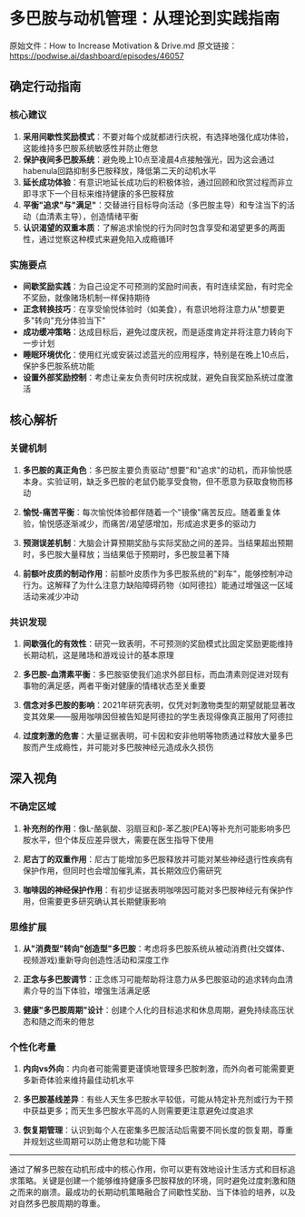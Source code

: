 # 多巴胺与动机管理：从理论到实践指南

原始文件：How to Increase Motivation & Drive.md
原文链接：https://podwise.ai/dashboard/episodes/46057

## 确定行动指南

### 核心建议
1. **采用间歇性奖励模式**：不要对每个成就都进行庆祝，有选择地强化成功体验，这能维持多巴胺系统敏感性并防止倦怠
2. **保护夜间多巴胺系统**：避免晚上10点至凌晨4点接触强光，因为这会通过habenula回路抑制多巴胺释放，降低第二天的动机水平
3. **延长成功体验**：有意识地延长成功后的积极体验，通过回顾和欣赏过程而非立即寻求下一个目标来维持健康的多巴胺释放
4. **平衡"追求"与"满足"**：交替进行目标导向活动（多巴胺主导）和专注当下的活动（血清素主导），创造情绪平衡
5. **认识渴望的双重本质**：了解追求愉悦的行为同时包含享受和渴望更多的两面性，通过觉察这种模式来避免陷入成瘾循环

### 实施要点
- **间歇奖励实践**：为自己设定不可预测的奖励时间表，有时连续奖励，有时完全不奖励，就像赌场机制一样保持期待
- **正念转换技巧**：在享受愉悦体验时（如美食），有意识地将注意力从"想要更多"转向"充分体验当下"
- **成功缓冲策略**：达成目标后，避免过度庆祝，而是适度肯定并将注意力转向下一步计划
- **睡眠环境优化**：使用红光或安装过滤蓝光的应用程序，特别是在晚上10点后，保护多巴胺系统功能
- **设置外部奖励控制**：考虑让亲友负责何时庆祝成就，避免自我奖励系统过度激活

## 核心解析

### 关键机制
1. **多巴胺的真正角色**：多巴胺主要负责驱动"想要"和"追求"的动机，而非愉悦感本身。实验证明，缺乏多巴胺的老鼠仍能享受食物，但不愿意为获取食物而移动
  
2. **愉悦-痛苦平衡**：每次愉悦体验都伴随着一个"镜像"痛苦反应。随着重复体验，愉悦感逐渐减少，而痛苦/渴望感增加，形成追求更多的驱动力
  
3. **预测误差机制**：大脑会计算预期奖励与实际奖励之间的差异。当结果超出预期时，多巴胺大量释放；当结果低于预期时，多巴胺显著下降
  
4. **前额叶皮质的制动作用**：前额叶皮质作为多巴胺系统的"刹车"，能够控制冲动行为。这解释了为什么注意力缺陷障碍药物（如阿德拉）能通过增强这一区域活动来减少冲动

### 共识发现
1. **间歇强化的有效性**：研究一致表明，不可预测的奖励模式比固定奖励更能维持长期动机，这是赌场和游戏设计的基本原理

2. **多巴胺-血清素平衡**：多巴胺驱使我们追求外部目标，而血清素则促进对现有事物的满足感，两者平衡对健康的情绪状态至关重要

3. **信念对多巴胺的影响**：2021年研究表明，仅凭对刺激物类型的期望就能显著改变其效果——服用咖啡因但被告知是阿德拉的学生表现得像真正服用了阿德拉

4. **过度刺激的危害**：大量证据表明，可卡因和安非他明等物质通过释放大量多巴胺而产生成瘾性，并可能对多巴胺神经元造成永久损伤

## 深入视角

### 不确定区域
1. **补充剂的作用**：像L-酪氨酸、羽扇豆和β-苯乙胺(PEA)等补充剂可能影响多巴胺水平，但个体反应差异很大，需要在医生指导下使用

2. **尼古丁的双重作用**：尼古丁能增加多巴胺释放并可能对某些神经退行性疾病有保护作用，但同时也会增加催乳素，其长期效应仍需研究

3. **咖啡因的神经保护作用**：有初步证据表明咖啡因可能对多巴胺神经元有保护作用，但需要更多研究确认其长期健康影响

### 思维扩展
1. **从"消费型"转向"创造型"多巴胺**：考虑将多巴胺系统从被动消费(社交媒体、视频游戏)重新导向创造性活动和深度工作

2. **正念与多巴胺调节**：正念练习可能帮助将注意力从多巴胺驱动的追求转向血清素介导的当下体验，增强生活满足感

3. **健康"多巴胺周期"设计**：创建个人化的目标追求和休息周期，避免持续高压状态和随之而来的倦怠

### 个性化考量
1. **内向vs外向**：内向者可能需要更谨慎地管理多巴胺刺激，而外向者可能需要更多新奇体验来维持最佳动机水平

2. **多巴胺基线差异**：有些人天生多巴胺水平较低，可能从特定补充剂或行为干预中获益更多；而天生多巴胺水平高的人则需要更注意避免过度追求

3. **恢复期管理**：认识到每个人在密集多巴胺活动后需要不同长度的恢复期，尊重并规划这些周期可以防止倦怠和功能下降

---

通过了解多巴胺在动机形成中的核心作用，你可以更有效地设计生活方式和目标追求策略。关键是创建一个能够维持健康多巴胺释放的环境，同时避免过度刺激和随之而来的崩溃。最成功的长期动机策略融合了间歇性奖励、当下体验的培养，以及对自然多巴胺周期的尊重。
